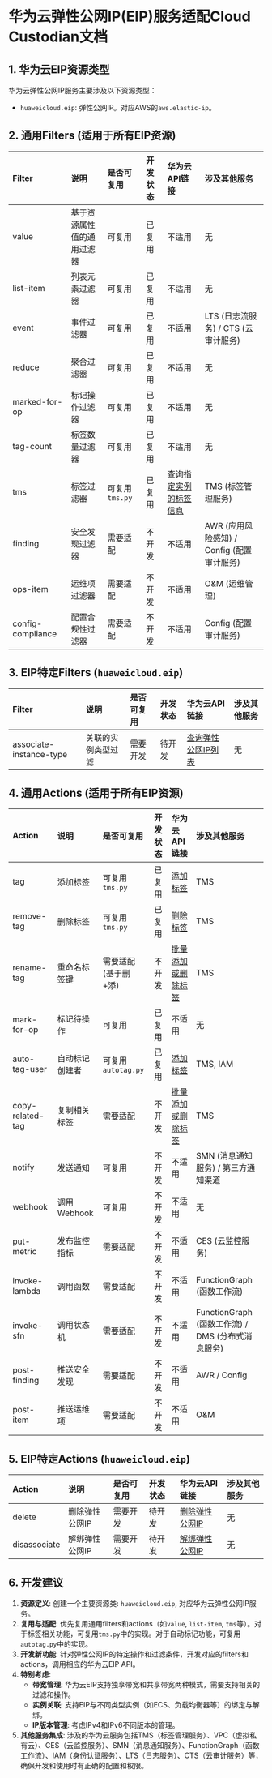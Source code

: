 # 华为云弹性公网IP(EIP)服务适配Cloud Custodian文档

## 1. 华为云EIP资源类型

华为云弹性公网IP服务主要涉及以下资源类型：

- `huaweicloud.eip`: 弹性公网IP。对应AWS的`aws.elastic-ip`。

## 2. 通用Filters (适用于所有EIP资源)

| Filter             | 说明                       | 是否可复用            | 开发状态 | 华为云API链接                                                                                   | 涉及其他服务                                 |
| :----------------- | :------------------------- | :-------------------- |:-----| :------------------------------------------------------------------------------------------- | :------------------------------------------- |
| value              | 基于资源属性值的通用过滤器 | 可复用                | 已复用   | 不适用                                                                                         | 无                                           |
| list-item          | 列表元素过滤器             | 可复用                | 已复用   | 不适用                                                                                         | 无                                           |
| event              | 事件过滤器                 | 可复用                | 已复用   | 不适用                                                                                         | LTS (日志流服务) / CTS (云审计服务)          |
| reduce             | 聚合过滤器                 | 可复用                | 已复用   | 不适用                                                                                         | 无                                           |
| marked-for-op      | 标记操作过滤器             | 可复用                | 已复用   | 不适用                                                                                         | 无                                           |
| tag-count          | 标签数量过滤器             | 可复用                | 已复用   | 不适用                                                                                         | 无                                           |
| tms                | 标签过滤器                 | 可复用 `tms.py`       | 已复用   | [查询指定实例的标签信息](https://support.huaweicloud.com/api-eip/eip_tag_0002.html)       | TMS (标签管理服务)                           |
| finding            | 安全发现过滤器             | 需要适配              | 不开发   | 不适用                                                                                         | AWR (应用风险感知) / Config (配置审计服务)   |
| ops-item           | 运维项过滤器               | 需要适配              | 不开发   | 不适用                                                                                         | O&M (运维管理)                               |
| config-compliance  | 配置合规性过滤器           | 需要适配              | 不开发   | 不适用                                                                                         | Config (配置审计服务)                        |

## 3. EIP特定Filters (`huaweicloud.eip`)

| Filter             | 说明                      | 是否可复用 | 开发状态 | 华为云API链接                                                                              | 涉及其他服务 |
| :----------------- | :------------------------ | :--------- | :------- | :---------------------------------------------------------------------------------------- | :----------- |
| associate-instance-type | 关联的实例类型过滤   | 需要开发   | 待开发   | [查询弹性公网IP列表](https://support.huaweicloud.com/api-eip/ListPublicipsV3.html)       | 无           |

## 4. 通用Actions (适用于所有EIP资源)

| Action           | 说明                | 是否可复用            | 开发状态 | 华为云API链接                                                                                | 涉及其他服务                                          |
| :--------------- | :------------------ | :-------------------- |:-----| :------------------------------------------------------------------------------------------- | :---------------------------------------------------- |
| tag              | 添加标签            | 可复用 `tms.py`       | 已复用   | [添加标签](https://support.huaweicloud.com/api-eip/eip_tag_0001.html)                    | TMS                                                   |
| remove-tag       | 删除标签            | 可复用 `tms.py`       | 已复用   | [删除标签](https://support.huaweicloud.com/api-eip/eip_tag_0003.html)                    | TMS                                                   |
| rename-tag       | 重命名标签键        | 需要适配 (基于删+添)  | 不开发   | [批量添加或删除标签](https://support.huaweicloud.com/api-eip/eip_tag_0004.html)          | TMS                                                   |
| mark-for-op      | 标记待操作          | 可复用                | 已复用   | 不适用                                                                                       | 无                                                    |
| auto-tag-user    | 自动标记创建者      | 可复用 `autotag.py`   | 已复用   | [添加标签](https://support.huaweicloud.com/api-eip/eip_tag_0001.html)                    | TMS, IAM                                              |
| copy-related-tag | 复制相关标签        | 需要适配              | 不开发   | [批量添加或删除标签](https://support.huaweicloud.com/api-eip/eip_tag_0004.html)          | TMS                                                   |
| notify           | 发送通知            | 可复用                | 不开发   | 不适用                                                                                       | SMN (消息通知服务) / 第三方通知渠道                   |
| webhook          | 调用Webhook         | 可复用                | 不开发   | 不适用                                                                                       | 无                                                    |
| put-metric       | 发布监控指标        | 需要适配              | 不开发   | 不适用                                                                                       | CES (云监控服务)                                      |
| invoke-lambda    | 调用函数            | 需要适配              | 不开发   | 不适用                                                                                       | FunctionGraph (函数工作流)                            |
| invoke-sfn       | 调用状态机          | 需要适配              | 不开发   | 不适用                                                                                       | FunctionGraph (函数工作流) / DMS (分布式消息服务)     |
| post-finding     | 推送安全发现        | 需要适配              | 不开发   | 不适用                                                                                       | AWR / Config                                          |
| post-item        | 推送运维项          | 需要适配              | 不开发   | 不适用                                                                                       | O&M                                                   |

## 5. EIP特定Actions (`huaweicloud.eip`)

| Action                 | 说明               | 是否可复用 | 开发状态 | 华为云API链接                                                                              | 涉及其他服务 |
| :--------------------- | :----------------- | :--------- | :------- | :---------------------------------------------------------------------------------------- | :----------- |
| delete                 | 删除弹性公网IP     | 需要开发   | 待开发   | [删除弹性公网IP](https://support.huaweicloud.com/api-eip/eip_api_0005.html)              | 无           |
| disassociate           | 解绑弹性公网IP     | 需要开发   | 待开发   | [解绑弹性公网IP](https://support.huaweicloud.com/api-eip/DisassociatePublicips.html)     | 无           |

## 6. 开发建议

1. **资源定义**: 创建一个主要资源类: `huaweicloud.eip`, 对应华为云弹性公网IP服务。
2. **复用与适配**: 优先复用通用filters和actions（如`value`, `list-item`, `tms`等）。对于标签相关功能，可复用`tms.py`中的实现。对于自动标记功能，可复用`autotag.py`中的实现。
3. **开发新功能**: 针对弹性公网IP的特定操作和过滤条件，开发对应的filters和actions，调用相应的华为云EIP API。
4. **特别考虑**:
   * **带宽管理**: 华为云EIP支持独享带宽和共享带宽两种模式，需要支持相关的过滤和操作。
   * **实例关联**: 支持EIP与不同类型实例（如ECS、负载均衡器等）的绑定与解绑。
   * **IP版本管理**: 考虑IPv4和IPv6不同版本的管理。
5. **其他服务集成**: 涉及的华为云服务包括TMS（标签管理服务）、VPC（虚拟私有云）、CES（云监控服务）、SMN（消息通知服务）、FunctionGraph（函数工作流）、IAM（身份认证服务）、LTS（日志服务）、CTS（云审计服务）等，确保开发和使用时有正确的配置和权限。
